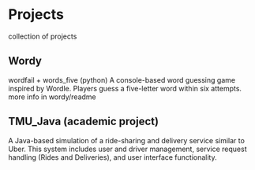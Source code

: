 # Projects
collection of projects

## Wordy

wordfail + words_five (python)
A console-based word guessing game inspired by Wordle. Players guess a five-letter word within six attempts. 
more info in wordy/readme

## TMU_Java (academic project)

A Java-based simulation of a ride-sharing and delivery service similar to Uber. This system includes user and driver management, service request handling (Rides and Deliveries), and user interface functionality.
